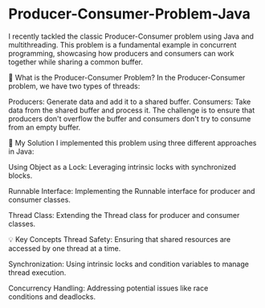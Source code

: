 # Producer-Consumer-Problem-Java
I recently tackled the classic Producer-Consumer problem using Java and multithreading. This problem is a fundamental example in concurrent programming, showcasing how producers and consumers can work together while sharing a common buffer.

🧵 What is the Producer-Consumer Problem?
In the Producer-Consumer problem, we have two types of threads:

Producers: Generate data and add it to a shared buffer.
Consumers: Take data from the shared buffer and process it.
The challenge is to ensure that producers don't overflow the buffer and consumers don't try to consume from an empty buffer.

🔧 My Solution
I implemented this problem using three different approaches in Java:

Using Object as a Lock: Leveraging intrinsic locks with synchronized blocks.

Runnable Interface: Implementing the Runnable interface for producer and consumer classes.

Thread Class: Extending the Thread class for producer and consumer classes.

💡 Key Concepts
Thread Safety: Ensuring that shared resources are accessed by one thread at a time.

Synchronization: Using intrinsic locks and condition variables to manage thread execution.

Concurrency Handling: Addressing potential issues like race conditions and deadlocks.
